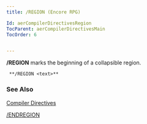 ```yaml
---
title: /REGION (Encore RPG)

Id: aerCompilerDirectivesRegion
TocParent: aerCompilerDirectivesMain
TocOrder: 6


---
```


**/REGION** marks the beginning of a collapsible region.

```
 **/REGION <text>**   
```

### See Also
[Compiler Directives](aerCompilerDirectivesMain.html) 

[/ENDREGION](aerCompilerDirectivesEndRegion.html) 
